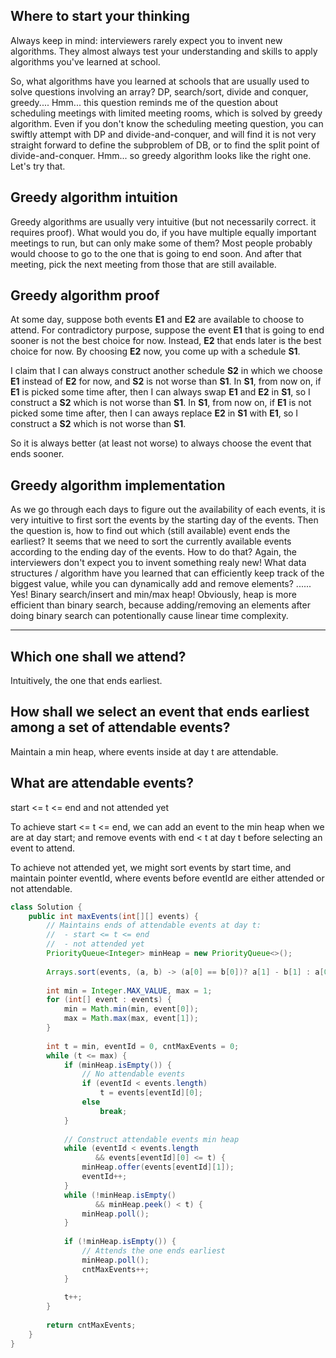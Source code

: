 ## Where to start your thinking
Always keep in mind: interviewers rarely expect you to invent new algorithms. They almost always test your understanding and skills to apply algorithms you've learned at school.

So, what algorithms have you learned at schools that are usually used to solve questions involving an array? DP, search/sort, divide and conquer, greedy.... Hmm... this question reminds me of the question about scheduling meetings with limited meeting rooms, which is solved by greedy algorithm. Even if you don't know the scheduling meeting question, you can swiftly attempt with DP and divide-and-conquer, and will find it is not very straight forward to define the subproblem of DB, or to find the split point of divide-and-conquer. Hmm... so greedy algorithm looks like the right one. Let's try that.

## Greedy algorithm intuition
Greedy algorithms are usually very intuitive (but not necessarily correct. it requires proof). What would you do, if you have multiple equally important meetings to run, but can only make some of them? Most people probably would choose to go to the one that is going to end soon. And after that meeting, pick the next meeting from those that are still available.

## Greedy algorithm proof
At some day, suppose both events **E1** and **E2** are available to choose to attend. For contradictory purpose, suppose the event **E1** that is going to end sooner is not the best choice for now. Instead, **E2** that ends later is the best choice for now. By choosing **E2** now, you come up with a schedule **S1**.

I claim that I can always construct another schedule **S2** in which we choose **E1** instead of **E2** for now, and **S2** is not worse than **S1**.
In **S1**, from now on, if **E1** is picked some time after, then I can always swap **E1** and **E2** in **S1**, so I construct a **S2** which is not worse than **S1**.
In **S1**, from now on, if **E1** is not picked some time after, then I can aways replace **E2** in **S1** with **E1**, so I construct a **S2** which is not worse than **S1**.

So it is always better (at least not worse) to always choose the event that ends sooner.

## Greedy algorithm implementation
As we go through each days to figure out the availability of each events, it is very intuitive to first sort the events by the starting day of the events. Then the question is, how to find out which (still available) event ends the earliest? It seems that we need to sort the currently available events according to the ending day of the events. How to do that? Again, the interviewers don't expect you to invent something realy new! What data structures / algorithm have you learned that can efficiently keep track of the biggest value, while you can dynamically add and remove elements? ...... Yes! Binary search/insert and min/max heap! Obviously, heap is more efficient than binary search, because adding/removing an elements after doing binary search can potentionally cause linear time complexity.

<hr>

## Which one shall we attend?
Intuitively, the one that ends earliest.

## How shall we select an event that ends earliest among a set of attendable events?
Maintain a min heap, where events inside at day t are attendable.

## What are attendable events?
start <= t <= end and not attended yet

To achieve start <= t <= end, we can add an event to the min heap when we are at day start; and remove events with end < t at day t before selecting an event to attend.

To achieve not attended yet, we might sort events by start time, and maintain pointer eventId, where events before eventId are either attended or not attendable.


``` java
class Solution {
    public int maxEvents(int[][] events) {
        // Maintains ends of attendable events at day t:
        //  - start <= t <= end
        //  - not attended yet
        PriorityQueue<Integer> minHeap = new PriorityQueue<>();
        
        Arrays.sort(events, (a, b) -> (a[0] == b[0])? a[1] - b[1] : a[0] - b[0]);
        
        int min = Integer.MAX_VALUE, max = 1;
        for (int[] event : events) {
            min = Math.min(min, event[0]);
            max = Math.max(max, event[1]);
        }
        
        int t = min, eventId = 0, cntMaxEvents = 0;
        while (t <= max) {
            if (minHeap.isEmpty()) {
                // No attendable events
                if (eventId < events.length)
                    t = events[eventId][0];
                else
                    break;
            }
            
            // Construct attendable events min heap
            while (eventId < events.length 
                   && events[eventId][0] <= t) {
                minHeap.offer(events[eventId][1]);
                eventId++;
            }
            while (!minHeap.isEmpty()
                   && minHeap.peek() < t) {
                minHeap.poll();
            }
            
            if (!minHeap.isEmpty()) {
                // Attends the one ends earliest
                minHeap.poll();
                cntMaxEvents++;
            }
            
            t++;
        }
        
        return cntMaxEvents;
    }
}
```